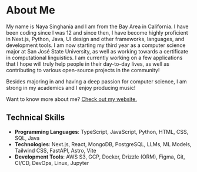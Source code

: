 # About Me

My name is Naya Singhania and I am from the Bay Area in California. I have been coding since I was 12 and since then, I have become highly proficient in Next.js, Python, Java, UI design and other frameworks, languages, and development tools. I am now starting my third year as a computer science major at San José State University, as well as working towards a certificate in computational linguistics. I am currently working on a few applications that I hope will truly help people in their day-to-day lives, as well as contributing to various open-source projects in the community!

Besides majoring in and having a deep passion for computer science, I am strong in my academics and I enjoy producing music!

Want to know more about me? [Check out my website.](https://nayasinghania.com)

## Technical Skills

- **Programming Languages**: TypeScript, JavaScript, Python, HTML, CSS, SQL, Java
- **Technologies**: Next.js, React, MongoDB, PostgreSQL, LLMs, ML Models, Tailwind CSS, FastAPI, Astro, Vite
- **Development Tools**: AWS S3, GCP, Docker, Drizzle (ORM), Figma, Git, CI/CD, DevOps, Linux, Jupyter

